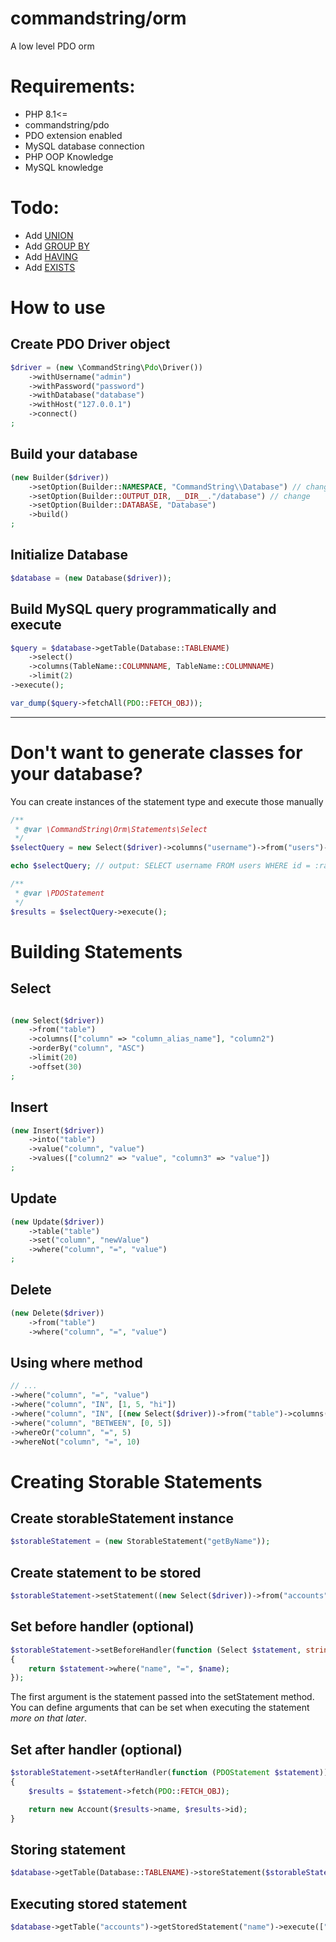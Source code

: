 # commandstring/orm #

A low level PDO orm

# Requirements: #
- PHP 8.1<=
- commandstring/pdo
- PDO extension enabled
- MySQL database connection
- PHP OOP Knowledge
- MySQL knowledge

# Todo: #
- Add [UNION](https://www.w3schools.com/mysql/mysql_union.asp)
- Add [GROUP BY](https://www.w3schools.com/mysql/mysql_groupby.asp)
- Add [HAVING](https://www.w3schools.com/mysql/mysql_having.asp)
- Add [EXISTS](https://www.w3schools.com/mysql/mysql_exists.asp)

# How to use #

## Create PDO Driver object ##

```php
$driver = (new \CommandString\Pdo\Driver())
	->withUsername("admin")
	->withPassword("password")
	->withDatabase("database")
	->withHost("127.0.0.1")
	->connect()
;
```

## Build your database ##

```php
(new Builder($driver))
    ->setOption(Builder::NAMESPACE, "CommandString\\Database") // change
    ->setOption(Builder::OUTPUT_DIR, __DIR__."/database") // change
    ->setOption(Builder::DATABASE, "Database")
    ->build()
;
```

## Initialize Database

```php
$database = (new Database($driver));
```

## Build MySQL query programmatically and execute ##
```php
$query = $database->getTable(Database::TABLENAME)
    ->select()
    ->columns(TableName::COLUMNNAME, TableName::COLUMNNAME)
    ->limit(2)
->execute();

var_dump($query->fetchAll(PDO::FETCH_OBJ));
```

---

# Don't want to generate classes for your database?

You can create instances of the statement type and execute those manually

```php
/**
 * @var \CommandString\Orm\Statements\Select
 */
$selectQuery = new Select($driver)->columns("username")->from("users")->where("id", "=", 5);

echo $selectQuery; // output: SELECT username FROM users WHERE id = :random-id-here

/**
 * @var \PDOStatement
 */
$results = $selectQuery->execute();
```

# Building Statements

## Select

```php

(new Select($driver))
    ->from("table")
    ->columns(["column" => "column_alias_name"], "column2")
    ->orderBy("column", "ASC")
    ->limit(20)
    ->offset(30)
;
```

## Insert

```php
(new Insert($driver))
    ->into("table")
    ->value("column", "value")
    ->values(["column2" => "value", "column3" => "value"])
;
```

## Update

```php
(new Update($driver))
    ->table("table")
    ->set("column", "newValue")
    ->where("column", "=", "value")
;
```

## Delete

```php
(new Delete($driver))
    ->from("table")
    ->where("column", "=", "value")
```

## Using where method

```php
// ...
->where("column", "=", "value")
->where("column", "IN", [1, 5, "hi"])
->where("column", "IN", [(new Select($driver))->from("table")->columns("column")])
->where("column", "BETWEEN", [0, 5])
->whereOr("column", "=", 5)
->whereNot("column", "=", 10)
```

# Creating Storable Statements

## Create storableStatement instance
```php
$storableStatement = (new StorableStatement("getByName"));
```

## Create statement to be stored
```php
$storableStatement->setStatement((new Select($driver))->from("accounts")->columns("name", "id"));
```

## Set before handler (optional)

```php
$storableStatement->setBeforeHandler(function (Select $statement, string $name): Select
{
    return $statement->where("name", "=", $name);
});
```
The first argument is the statement passed into the setStatement method. You can define arguments that can be set when executing the statement *more on that later*.

## Set after handler (optional)

```php
$storableStatement->setAfterHandler(function (PDOStatement $statement)): Account
{
    $results = $statement->fetch(PDO::FETCH_OBJ);

    return new Account($results->name, $results->id);
}
```

## Storing statement

```php
$database->getTable(Database::TABLENAME)->storeStatement($storableStatement);
```

## Executing stored statement

```php
$database->getTable("accounts")->getStoredStatement("name")->execute(["Command_String"]);
```
